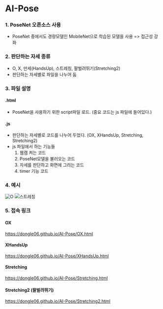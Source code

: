 # AI-Pose
### 1. PoseNet 오픈소스 사용
 - PoseNet 중에서도 경량모델인 MobileNet으로 학습된 모델을 사용 => 접근성 강화

### 2. 판단하는 자세 종류
 - O, X, 만세(HandsUp), 스트레칭, 팔벌려뛰기(Stretching2)
 - 판단하는 자세별로 파일을 나누어 둠

### 3. 파일 설명
  #### .html
  - PoseNet을 사용하기 위한 script파일 로드. (중요 코드는 js 파일에 들어있다.)
  #### .js
  - 판단하는 자세별로 코드를 나누어 두었다. (OX, XHandsUp, Stretching, Stretching2)
  - js 파일에서 하는 기능들
      1. 웹캠 켜는 코드
      2. PoseNet모델을 불러오는 코드
      3. 자세를 판단하고 화면에 그리는 코드
      4. timer 기능 코드

### 4. 예시
![O](https://user-images.githubusercontent.com/70802352/170471649-ca61c360-d21d-41de-9d14-d7a40ae89484.jpg)
![스트레칭](https://user-images.githubusercontent.com/70802352/170471533-c2475ae7-d677-4dde-a869-d9153e125e7e.jpg)


### 5. 접속 링크
#### OX
https://dongle06.github.io/AI-Pose/OX.html

#### XHandsUp
https://dongle06.github.io/AI-Pose/XHandsUp.html

#### Stretching
https://dongle06.github.io/AI-Pose/Stretching.html

#### Stretching2 (팔벌려뛰기)
https://dongle06.github.io/AI-Pose/Stretching2.html
